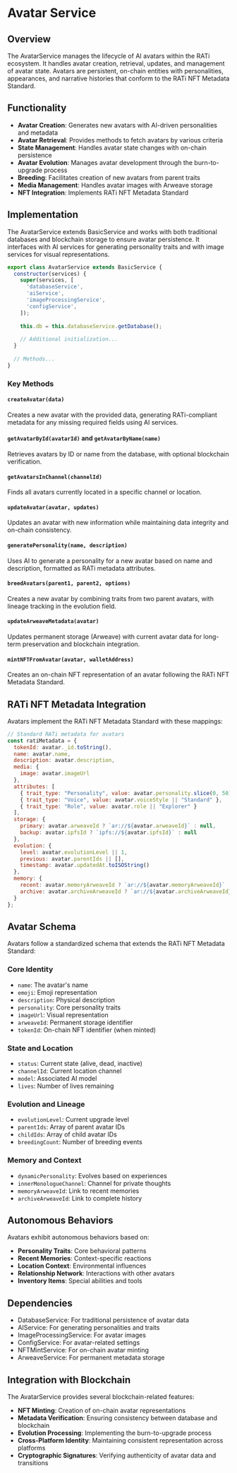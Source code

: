 # Avatar Service

## Overview
The AvatarService manages the lifecycle of AI avatars within the RATi ecosystem. It handles avatar creation, retrieval, updates, and management of avatar state. Avatars are persistent, on-chain entities with personalities, appearances, and narrative histories that conform to the RATi NFT Metadata Standard.

## Functionality
- **Avatar Creation**: Generates new avatars with AI-driven personalities and metadata
- **Avatar Retrieval**: Provides methods to fetch avatars by various criteria
- **State Management**: Handles avatar state changes with on-chain persistence
- **Avatar Evolution**: Manages avatar development through the burn-to-upgrade process
- **Breeding**: Facilitates creation of new avatars from parent traits
- **Media Management**: Handles avatar images with Arweave storage
- **NFT Integration**: Implements RATi NFT Metadata Standard

## Implementation
The AvatarService extends BasicService and works with both traditional databases and blockchain storage to ensure avatar persistence. It interfaces with AI services for generating personality traits and with image services for visual representations.

```javascript
export class AvatarService extends BasicService {
  constructor(services) {
    super(services, [
      'databaseService',
      'aiService',
      'imageProcessingService',
      'configService',
    ]);
    
    this.db = this.databaseService.getDatabase();
    
    // Additional initialization...
  }
  
  // Methods...
}
```

### Key Methods

#### `createAvatar(data)`
Creates a new avatar with the provided data, generating RATi-compliant metadata for any missing required fields using AI services.

#### `getAvatarById(avatarId)` and `getAvatarByName(name)`
Retrieves avatars by ID or name from the database, with optional blockchain verification.

#### `getAvatarsInChannel(channelId)`
Finds all avatars currently located in a specific channel or location.

#### `updateAvatar(avatar, updates)`
Updates an avatar with new information while maintaining data integrity and on-chain consistency.

#### `generatePersonality(name, description)`
Uses AI to generate a personality for a new avatar based on name and description, formatted as RATi metadata attributes.

#### `breedAvatars(parent1, parent2, options)`
Creates a new avatar by combining traits from two parent avatars, with lineage tracking in the evolution field.

#### `updateArweaveMetadata(avatar)`
Updates permanent storage (Arweave) with current avatar data for long-term preservation and blockchain integration.

#### `mintNFTFromAvatar(avatar, walletAddress)`
Creates an on-chain NFT representation of an avatar following the RATi NFT Metadata Standard.

## RATi NFT Metadata Integration
Avatars implement the RATi NFT Metadata Standard with these mappings:

```javascript
// Standard RATi metadata for avatars
const ratiMetadata = {
  tokenId: avatar._id.toString(),
  name: avatar.name,
  description: avatar.description,
  media: {
    image: avatar.imageUrl
  },
  attributes: [
    { trait_type: "Personality", value: avatar.personality.slice(0, 50) },
    { trait_type: "Voice", value: avatar.voiceStyle || "Standard" },
    { trait_type: "Role", value: avatar.role || "Explorer" }
  ],
  storage: {
    primary: avatar.arweaveId ? `ar://${avatar.arweaveId}` : null,
    backup: avatar.ipfsId ? `ipfs://${avatar.ipfsId}` : null
  },
  evolution: {
    level: avatar.evolutionLevel || 1,
    previous: avatar.parentIds || [],
    timestamp: avatar.updatedAt.toISOString()
  },
  memory: {
    recent: avatar.memoryArweaveId ? `ar://${avatar.memoryArweaveId}` : null,
    archive: avatar.archiveArweaveId ? `ar://${avatar.archiveArweaveId}` : null
  }
};
```

## Avatar Schema
Avatars follow a standardized schema that extends the RATi NFT Metadata Standard:

### Core Identity
- `name`: The avatar's name
- `emoji`: Emoji representation
- `description`: Physical description
- `personality`: Core personality traits
- `imageUrl`: Visual representation
- `arweaveId`: Permanent storage identifier
- `tokenId`: On-chain NFT identifier (when minted)

### State and Location
- `status`: Current state (alive, dead, inactive)
- `channelId`: Current location channel
- `model`: Associated AI model
- `lives`: Number of lives remaining

### Evolution and Lineage
- `evolutionLevel`: Current upgrade level
- `parentIds`: Array of parent avatar IDs
- `childIds`: Array of child avatar IDs
- `breedingCount`: Number of breeding events

### Memory and Context
- `dynamicPersonality`: Evolves based on experiences
- `innerMonologueChannel`: Channel for private thoughts
- `memoryArweaveId`: Link to recent memories
- `archiveArweaveId`: Link to complete history

## Autonomous Behaviors
Avatars exhibit autonomous behaviors based on:
- **Personality Traits**: Core behavioral patterns
- **Recent Memories**: Context-specific reactions
- **Location Context**: Environmental influences
- **Relationship Network**: Interactions with other avatars
- **Inventory Items**: Special abilities and tools

## Dependencies
- DatabaseService: For traditional persistence of avatar data
- AIService: For generating personalities and traits
- ImageProcessingService: For avatar images
- ConfigService: For avatar-related settings
- NFTMintService: For on-chain avatar minting
- ArweaveService: For permanent metadata storage

## Integration with Blockchain
The AvatarService provides several blockchain-related features:
- **NFT Minting**: Creation of on-chain avatar representations
- **Metadata Verification**: Ensuring consistency between database and blockchain
- **Evolution Processing**: Implementing the burn-to-upgrade process
- **Cross-Platform Identity**: Maintaining consistent representation across platforms
- **Cryptographic Signatures**: Verifying authenticity of avatar data and transitions